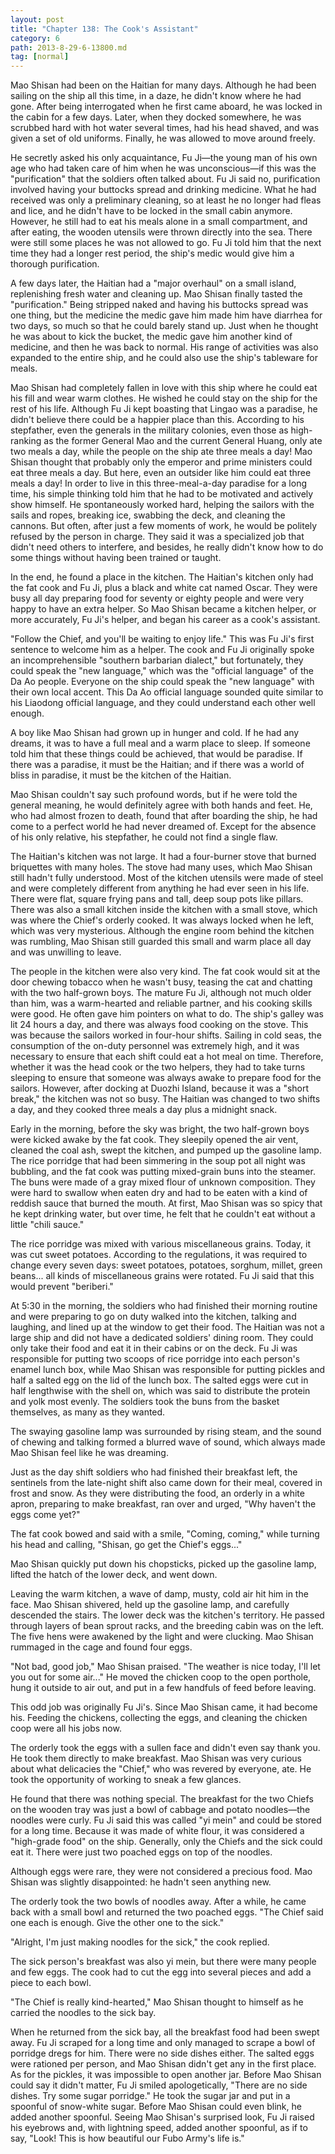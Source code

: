 ```yaml
---
layout: post
title: "Chapter 138: The Cook's Assistant"
category: 6
path: 2013-8-29-6-13800.md
tag: [normal]
---
```


Mao Shisan had been on the Haitian for many days. Although he had been sailing on the ship all this time, in a daze, he didn't know where he had gone. After being interrogated when he first came aboard, he was locked in the cabin for a few days. Later, when they docked somewhere, he was scrubbed hard with hot water several times, had his head shaved, and was given a set of old uniforms. Finally, he was allowed to move around freely.

He secretly asked his only acquaintance, Fu Ji—the young man of his own age who had taken care of him when he was unconscious—if this was the "purification" that the soldiers often talked about. Fu Ji said no, purification involved having your buttocks spread and drinking medicine. What he had received was only a preliminary cleaning, so at least he no longer had fleas and lice, and he didn't have to be locked in the small cabin anymore. However, he still had to eat his meals alone in a small compartment, and after eating, the wooden utensils were thrown directly into the sea. There were still some places he was not allowed to go. Fu Ji told him that the next time they had a longer rest period, the ship's medic would give him a thorough purification.

A few days later, the Haitian had a "major overhaul" on a small island, replenishing fresh water and cleaning up. Mao Shisan finally tasted the "purification." Being stripped naked and having his buttocks spread was one thing, but the medicine the medic gave him made him have diarrhea for two days, so much so that he could barely stand up. Just when he thought he was about to kick the bucket, the medic gave him another kind of medicine, and then he was back to normal. His range of activities was also expanded to the entire ship, and he could also use the ship's tableware for meals.

Mao Shisan had completely fallen in love with this ship where he could eat his fill and wear warm clothes. He wished he could stay on the ship for the rest of his life. Although Fu Ji kept boasting that Lingao was a paradise, he didn't believe there could be a happier place than this. According to his stepfather, even the generals in the military colonies, even those as high-ranking as the former General Mao and the current General Huang, only ate two meals a day, while the people on the ship ate three meals a day! Mao Shisan thought that probably only the emperor and prime ministers could eat three meals a day. But here, even an outsider like him could eat three meals a day! In order to live in this three-meal-a-day paradise for a long time, his simple thinking told him that he had to be motivated and actively show himself. He spontaneously worked hard, helping the sailors with the sails and ropes, breaking ice, swabbing the deck, and cleaning the cannons. But often, after just a few moments of work, he would be politely refused by the person in charge. They said it was a specialized job that didn't need others to interfere, and besides, he really didn't know how to do some things without having been trained or taught.

In the end, he found a place in the kitchen. The Haitian's kitchen only had the fat cook and Fu Ji, plus a black and white cat named Oscar. They were busy all day preparing food for seventy or eighty people and were very happy to have an extra helper. So Mao Shisan became a kitchen helper, or more accurately, Fu Ji's helper, and began his career as a cook's assistant.

"Follow the Chief, and you'll be waiting to enjoy life." This was Fu Ji's first sentence to welcome him as a helper. The cook and Fu Ji originally spoke an incomprehensible "southern barbarian dialect," but fortunately, they could speak the "new language," which was the "official language" of the Da Ao people. Everyone on the ship could speak the "new language" with their own local accent. This Da Ao official language sounded quite similar to his Liaodong official language, and they could understand each other well enough.

A boy like Mao Shisan had grown up in hunger and cold. If he had any dreams, it was to have a full meal and a warm place to sleep. If someone told him that these things could be achieved, that would be paradise. If there was a paradise, it must be the Haitian; and if there was a world of bliss in paradise, it must be the kitchen of the Haitian.

Mao Shisan couldn't say such profound words, but if he were told the general meaning, he would definitely agree with both hands and feet. He, who had almost frozen to death, found that after boarding the ship, he had come to a perfect world he had never dreamed of. Except for the absence of his only relative, his stepfather, he could not find a single flaw.

The Haitian's kitchen was not large. It had a four-burner stove that burned briquettes with many holes. The stove had many uses, which Mao Shisan still hadn't fully understood. Most of the kitchen utensils were made of steel and were completely different from anything he had ever seen in his life. There were flat, square frying pans and tall, deep soup pots like pillars. There was also a small kitchen inside the kitchen with a small stove, which was where the Chief's orderly cooked. It was always locked when he left, which was very mysterious. Although the engine room behind the kitchen was rumbling, Mao Shisan still guarded this small and warm place all day and was unwilling to leave.

The people in the kitchen were also very kind. The fat cook would sit at the door chewing tobacco when he wasn't busy, teasing the cat and chatting with the two half-grown boys. The mature Fu Ji, although not much older than him, was a warm-hearted and reliable partner, and his cooking skills were good. He often gave him pointers on what to do. The ship's galley was lit 24 hours a day, and there was always food cooking on the stove. This was because the sailors worked in four-hour shifts. Sailing in cold seas, the consumption of the on-duty personnel was extremely high, and it was necessary to ensure that each shift could eat a hot meal on time. Therefore, whether it was the head cook or the two helpers, they had to take turns sleeping to ensure that someone was always awake to prepare food for the sailors. However, after docking at Duozhi Island, because it was a "short break," the kitchen was not so busy. The Haitian was changed to two shifts a day, and they cooked three meals a day plus a midnight snack.

Early in the morning, before the sky was bright, the two half-grown boys were kicked awake by the fat cook. They sleepily opened the air vent, cleaned the coal ash, swept the kitchen, and pumped up the gasoline lamp. The rice porridge that had been simmering in the soup pot all night was bubbling, and the fat cook was putting mixed-grain buns into the steamer. The buns were made of a gray mixed flour of unknown composition. They were hard to swallow when eaten dry and had to be eaten with a kind of reddish sauce that burned the mouth. At first, Mao Shisan was so spicy that he kept drinking water, but over time, he felt that he couldn't eat without a little "chili sauce."

The rice porridge was mixed with various miscellaneous grains. Today, it was cut sweet potatoes. According to the regulations, it was required to change every seven days: sweet potatoes, potatoes, sorghum, millet, green beans... all kinds of miscellaneous grains were rotated. Fu Ji said that this would prevent "beriberi."

At 5:30 in the morning, the soldiers who had finished their morning routine and were preparing to go on duty walked into the kitchen, talking and laughing, and lined up at the window to get their food. The Haitian was not a large ship and did not have a dedicated soldiers' dining room. They could only take their food and eat it in their cabins or on the deck. Fu Ji was responsible for putting two scoops of rice porridge into each person's enamel lunch box, while Mao Shisan was responsible for putting pickles and half a salted egg on the lid of the lunch box. The salted eggs were cut in half lengthwise with the shell on, which was said to distribute the protein and yolk most evenly. The soldiers took the buns from the basket themselves, as many as they wanted.

The swaying gasoline lamp was surrounded by rising steam, and the sound of chewing and talking formed a blurred wave of sound, which always made Mao Shisan feel like he was dreaming.

Just as the day shift soldiers who had finished their breakfast left, the sentinels from the late-night shift also came down for their meal, covered in frost and snow. As they were distributing the food, an orderly in a white apron, preparing to make breakfast, ran over and urged, "Why haven't the eggs come yet?"

The fat cook bowed and said with a smile, "Coming, coming," while turning his head and calling, "Shisan, go get the Chief's eggs..."

Mao Shisan quickly put down his chopsticks, picked up the gasoline lamp, lifted the hatch of the lower deck, and went down.

Leaving the warm kitchen, a wave of damp, musty, cold air hit him in the face. Mao Shisan shivered, held up the gasoline lamp, and carefully descended the stairs. The lower deck was the kitchen's territory. He passed through layers of bean sprout racks, and the breeding cabin was on the left. The five hens were awakened by the light and were clucking. Mao Shisan rummaged in the cage and found four eggs.

"Not bad, good job," Mao Shisan praised. "The weather is nice today, I'll let you out for some air..." He moved the chicken coop to the open porthole, hung it outside to air out, and put in a few handfuls of feed before leaving.

This odd job was originally Fu Ji's. Since Mao Shisan came, it had become his. Feeding the chickens, collecting the eggs, and cleaning the chicken coop were all his jobs now.

The orderly took the eggs with a sullen face and didn't even say thank you. He took them directly to make breakfast. Mao Shisan was very curious about what delicacies the "Chief," who was revered by everyone, ate. He took the opportunity of working to sneak a few glances.

He found that there was nothing special. The breakfast for the two Chiefs on the wooden tray was just a bowl of cabbage and potato noodles—the noodles were curly. Fu Ji said this was called "yi mein" and could be stored for a long time. Because it was made of white flour, it was considered a "high-grade food" on the ship. Generally, only the Chiefs and the sick could eat it. There were just two poached eggs on top of the noodles.

Although eggs were rare, they were not considered a precious food. Mao Shisan was slightly disappointed: he hadn't seen anything new.

The orderly took the two bowls of noodles away. After a while, he came back with a small bowl and returned the two poached eggs. "The Chief said one each is enough. Give the other one to the sick."

"Alright, I'm just making noodles for the sick," the cook replied.

The sick person's breakfast was also yi mein, but there were many people and few eggs. The cook had to cut the egg into several pieces and add a piece to each bowl.

"The Chief is really kind-hearted," Mao Shisan thought to himself as he carried the noodles to the sick bay.

When he returned from the sick bay, all the breakfast food had been swept away. Fu Ji scraped for a long time and only managed to scrape a bowl of porridge dregs for him. There were no side dishes either. The salted eggs were rationed per person, and Mao Shisan didn't get any in the first place. As for the pickles, it was impossible to open another jar. Before Mao Shisan could say it didn't matter, Fu Ji smiled apologetically, "There are no side dishes. Try some sugar porridge." He took the sugar jar and put in a spoonful of snow-white sugar. Before Mao Shisan could even blink, he added another spoonful. Seeing Mao Shisan's surprised look, Fu Ji raised his eyebrows and, with lightning speed, added another spoonful, as if to say, "Look! This is how beautiful our Fubo Army's life is."